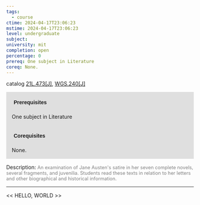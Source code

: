 ```yaml
---
tags:
  - course
ctime: 2024-04-17T23:06:23
mstime: 2024-04-17T23:06:23
level: undergraduate
subject: 
university: mit
completion: open
percentage: 0
prereq: One subject in Literature
coreq: None.
---
```


catalog [21L.473[J]](http://student.mit.edu/catalog/m21La.html#21L.473), [WGS.240[J]](http://student.mit.edu/catalog/mWGSa.html#WGS.240)

<span style="display: block; padding: 15px; background-color: rgb(100, 100, 100, 0.2);"><font id="m_prereq2444_0" style="display: block; font-family: Arial, sans-serif; font-weight: bold; padding: 5px">Prerequisites</font><br><span id="prereq2444_0">One subject in Literature</span></span>
<span style="display: block; padding: 15px; background-color: rgb(100, 100, 100, 0.2);"><font id="m_coreq2444_0" style="display: block; font-family: Arial, sans-serif; font-weight: bold; padding: 5px">Corequisites</font><br><span id="coreq2444_0">None.</span></span>

<font style="">Description:</font>
<font style="color: grey; font-size: 0.8rem;">An examination of Jane Austen's satire in her seven complete novels, several fragments, and juvenilia. Students read these texts in relation to her letters and other biographical and historical information.</font>



---

<< HELLO, WORLD >>
